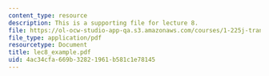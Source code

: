 ```yaml
---
content_type: resource
description: This is a supporting file for lecture 8.
file: https://ol-ocw-studio-app-qa.s3.amazonaws.com/courses/1-225j-transportation-flow-systems-fall-2002/4ac34cfa669b32821961b581c1e78145_lec8_example.pdf
file_type: application/pdf
resourcetype: Document
title: lec8_example.pdf
uid: 4ac34cfa-669b-3282-1961-b581c1e78145
---
```

